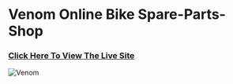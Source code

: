 # Venom Online Bike Spare-Parts-Shop

### [Click Here To View The Live Site](https://aminije.000webhostapp.com/)

![Venom](https://firebasestorage.googleapis.com/v0/b/githubs-30fab.appspot.com/o/screencapture-venoms-online-bike-spareparts-shop-000webhostapp-index-php-2020-10-11-13_17_31.png?alt=media&token=b5592060-494c-4095-b61d-3231dd05a164)
